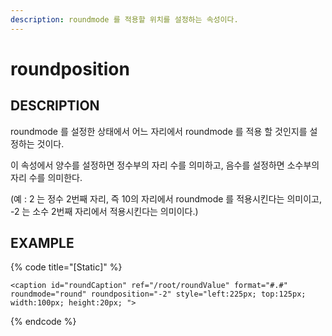 ```yaml
---
description: roundmode 를 적용할 위치를 설정하는 속성이다.
---
```


# roundposition

## DESCRIPTION

roundmode 를 설정한 상태에서 어느 자리에서 roundmode 를 적용 할 것인지를 설정하는 것이다.

이 속성에서 양수를 설정하면 정수부의 자리 수를 의미하고, 음수를 설정하면 소수부의 자리 수를 의미한다.

\(예 : 2 는 정수 2번째 자리, 즉 10의 자리에서 roundmode 를 적용시킨다는 의미이고, -2 는 소수 2번째 자리에서 적용시킨다는 의미이다.\)

## EXAMPLE

{% code title="\[Static\]" %}
```markup
<caption id="roundCaption" ref="/root/roundValue" format="#.#" roundmode="round" roundposition="-2" style="left:225px; top:125px; width:100px; height:20px; ">
```
{% endcode %}

